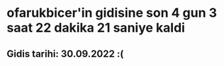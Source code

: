 # ofarukbicer'in gidisine son 4 gun 3 saat 22 dakika 21 saniye kaldi

## Gidis tarihi: 30.09.2022 :(